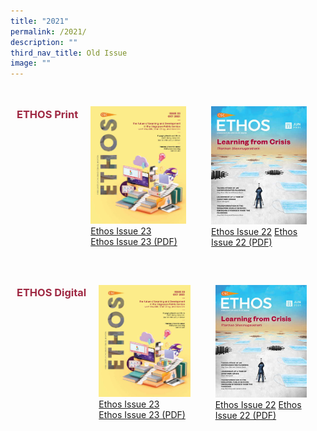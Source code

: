 ```yaml
---
title: "2021"
permalink: /2021/
description: ""
third_nav_title: Old Issue
image: ""
---
```

<style>

.grid-container h3
{
	color: #9f2943;
}
	
.grid-container {
  display: grid;
  grid-template-columns: auto auto auto;

  padding: 10px;
}

.grid-item 
{
  padding: 20px;

}
</style>



<div class="grid-container">
<h3> ETHOS Print </h3>
<div class="grid-item">
	<img src="/images/Ethos_Images/Ethos_Issue_23/Ethos_Issue23_Cover.jpg">
	<a href="#">Ethos Issue 23</a><br>
	<a href="#">Ethos Issue 23 (PDF)</a>	
</div>
	
<div class="grid-item">
<img src="/images/Ethos_Images/Ethos_Issue_22/Ethos_Jun2021_Cover.jpg">
<a href="#">Ethos Issue 22</a>
<a href="#">Ethos Issue 22 (PDF)</a>
</div>
</div>

<div class="grid-container">
<h3> ETHOS Digital </h3>
<div class="grid-item">
	<img src="/images/Ethos_Images/Ethos_Issue_23/Ethos_Issue23_Cover.jpg">
	<a href="#">Ethos Issue 23</a><br>
	<a href="#">Ethos Issue 23 (PDF)</a>	
</div>
	
<div class="grid-item">
<img src="/images/Ethos_Images/Ethos_Issue_22/Ethos_Jun2021_Cover.jpg">
<a href="#">Ethos Issue 22</a>
<a href="#">Ethos Issue 22 (PDF)</a>
</div>

</div>